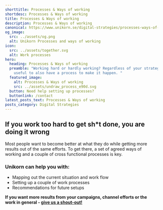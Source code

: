 ```yaml
---
shorttitle: Processes & Ways of working
shortdesc: Processes & Ways of working
title: Processes & Ways of working
description: Processes & Ways of working
canonical: https://www.unikorn.se/digital-strategies/processes-ways-of-working/
og_image:
  src: ../assets/og.png
  alt: Unikorn Processes and ways of working
icon:
  src: ../assets/together.svg
  alt: Work processes
hero:
  heading: Processes & Ways of working
  preamble: "Working hard or hardly working? Regardless of your strategy, it is
    useful to also have a process to make it happen. "
  featured_image:
    alt: Processes & Ways of working
    src: ../assets/undraw_process_e90d.svg
  button: Need help setting up processes?
  buttonlink: /contact
latest_posts_text: Processes & Ways of working
posts_category: Digital Strategies
---
```

## If you work too hard to get sh*t done, you are doing it wrong

Most people want to become better at what they do while getting more results out of the same efforts. To get there, a set of agreed ways of working and a couple of cross functional processes is key. 

### Unikorn can help you with:

* Mapping out the current situation and work flow
* Setting up a couple of work processes
* Recommendations for future setups 



**If you want more results from your campaigns, channel efforts or the work in general - [give us a shout-out!](/contact)**